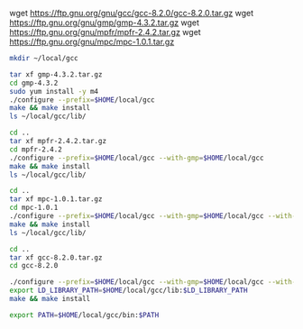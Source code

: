 wget https://ftp.gnu.org/gnu/gcc/gcc-8.2.0/gcc-8.2.0.tar.gz
wget https://ftp.gnu.org/gnu/gmp/gmp-4.3.2.tar.gz
wget https://ftp.gnu.org/gnu/mpfr/mpfr-2.4.2.tar.gz
wget https://ftp.gnu.org/gnu/mpc/mpc-1.0.1.tar.gz
```bash
mkdir ~/local/gcc

tar xf gmp-4.3.2.tar.gz
cd gmp-4.3.2
sudo yum install -y m4
./configure --prefix=$HOME/local/gcc
make && make install
ls ~/local/gcc/lib/

cd ..
tar xf mpfr-2.4.2.tar.gz
cd mpfr-2.4.2
./configure --prefix=$HOME/local/gcc --with-gmp=$HOME/local/gcc
make && make install
ls ~/local/gcc/lib/

cd ..
tar xf mpc-1.0.1.tar.gz
cd mpc-1.0.1
./configure --prefix=$HOME/local/gcc --with-gmp=$HOME/local/gcc --with-mpfr=$HOME/local/gcc
make && make install
ls ~/local/gcc/lib/

cd ..
tar xf gcc-8.2.0.tar.gz
cd gcc-8.2.0

./configure --prefix=$HOME/local/gcc --with-gmp=$HOME/local/gcc --with-mpfr=$HOME/local/gcc --with-mpc=$HOME/local/gcc --disable-multilib
export LD_LIBRARY_PATH=$HOME/local/gcc/lib:$LD_LIBRARY_PATH
make && make install

export PATH=$HOME/local/gcc/bin:$PATH
```